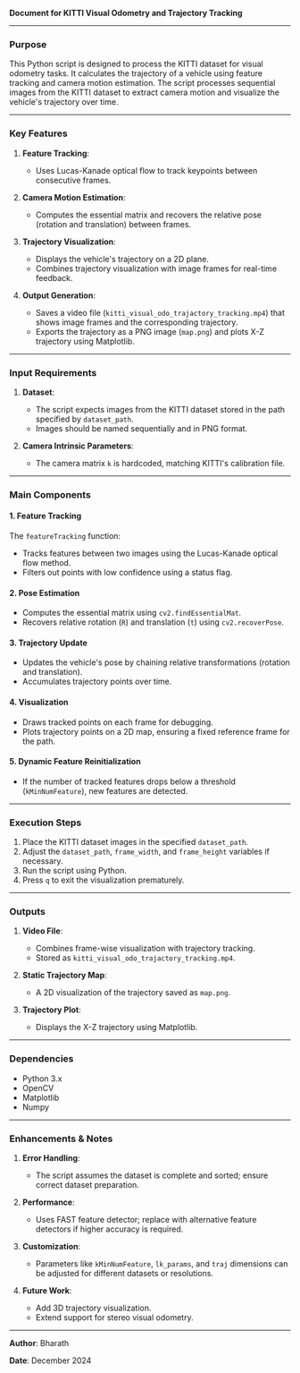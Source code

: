 **Document for KITTI Visual Odometry and Trajectory Tracking**

---

### Purpose
This Python script is designed to process the KITTI dataset for visual odometry tasks. It calculates the trajectory of a vehicle using feature tracking and camera motion estimation. The script processes sequential images from the KITTI dataset to extract camera motion and visualize the vehicle's trajectory over time.

---

### Key Features
1. **Feature Tracking**:
   - Uses Lucas-Kanade optical flow to track keypoints between consecutive frames.

2. **Camera Motion Estimation**:
   - Computes the essential matrix and recovers the relative pose (rotation and translation) between frames.

3. **Trajectory Visualization**:
   - Displays the vehicle's trajectory on a 2D plane.
   - Combines trajectory visualization with image frames for real-time feedback.

4. **Output Generation**:
   - Saves a video file (`kitti_visual_odo_trajactory_tracking.mp4`) that shows image frames and the corresponding trajectory.
   - Exports the trajectory as a PNG image (`map.png`) and plots X-Z trajectory using Matplotlib.

---

### Input Requirements
1. **Dataset**:
   - The script expects images from the KITTI dataset stored in the path specified by `dataset_path`.
   - Images should be named sequentially and in PNG format.

2. **Camera Intrinsic Parameters**:
   - The camera matrix `k` is hardcoded, matching KITTI's calibration file.

---

### Main Components

#### 1. **Feature Tracking**
   The `featureTracking` function:
   - Tracks features between two images using the Lucas-Kanade optical flow method.
   - Filters out points with low confidence using a status flag.

#### 2. **Pose Estimation**
   - Computes the essential matrix using `cv2.findEssentialMat`.
   - Recovers relative rotation (`R`) and translation (`t`) using `cv2.recoverPose`.

#### 3. **Trajectory Update**
   - Updates the vehicle's pose by chaining relative transformations (rotation and translation).
   - Accumulates trajectory points over time.

#### 4. **Visualization**
   - Draws tracked points on each frame for debugging.
   - Plots trajectory points on a 2D map, ensuring a fixed reference frame for the path.

#### 5. **Dynamic Feature Reinitialization**
   - If the number of tracked features drops below a threshold (`kMinNumFeature`), new features are detected.

---

### Execution Steps
1. Place the KITTI dataset images in the specified `dataset_path`.
2. Adjust the `dataset_path`, `frame_width`, and `frame_height` variables if necessary.
3. Run the script using Python.
4. Press `q` to exit the visualization prematurely.

---

### Outputs
1. **Video File**:
   - Combines frame-wise visualization with trajectory tracking.
   - Stored as `kitti_visual_odo_trajactory_tracking.mp4`.

2. **Static Trajectory Map**:
   - A 2D visualization of the trajectory saved as `map.png`.

3. **Trajectory Plot**:
   - Displays the X-Z trajectory using Matplotlib.

---

### Dependencies
- Python 3.x
- OpenCV
- Matplotlib
- Numpy

---

### Enhancements & Notes
1. **Error Handling**:
   - The script assumes the dataset is complete and sorted; ensure correct dataset preparation.

2. **Performance**:
   - Uses FAST feature detector; replace with alternative feature detectors if higher accuracy is required.

3. **Customization**:
   - Parameters like `kMinNumFeature`, `lk_params`, and `traj` dimensions can be adjusted for different datasets or resolutions.

4. **Future Work**:
   - Add 3D trajectory visualization.
   - Extend support for stereo visual odometry.

---

**Author**: Bharath

**Date**: December 2024


